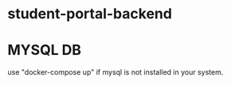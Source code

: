
# student-portal-backend

# MYSQL DB
  use "docker-compose up" if mysql is not installed in your system.
  
